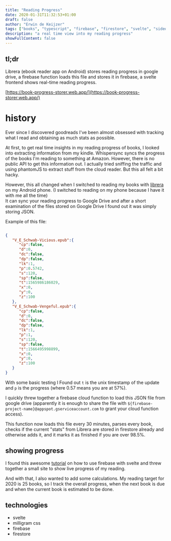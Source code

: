 ```yaml
---
title: "Reading Progress"
date: 2020-01-31T11:32:53+01:00
draft: false
author: "Erwin de Keijzer"
tags: ["books", "typescript", "firebase", "firestore", "svelte", "sidequest"]
description: "a real time view into my reading progress"
showFullContent: false
---
```


## tl;dr

Librera (ebook reader app on Android) stores reading progress in google drive, a firebase function loads this file and stores it in firebase, a svelte frontend shows real-time reading progress.  

[https://book-progress-storer.web.app/](https://book-progress-storer.web.app/)


# history

Ever since I discovered goodreads I've been almost obsessed with tracking what I read and obtaining as much stats as possible. 

At first, to get real time insights in my reading progress of books, I looked into extracting information from my kindle. Whispersync syncs the progress of the books I'm reading to something at Amazon. However, there is no public API to get this information out. I actually tried sniffing the traffic and using phantomJS to extract stuff from the cloud reader. But this all felt a bit hacky.

However, this all changed when I switched to reading my books with [librera](https://librera.mobi/) on my Android phone. (I switched to reading on my phone because I have it with me all the time)  
It can sync your reading progress to Google Drive and after a short examination of the files stored on Google Drive I found out it was simply storing JSON.

Example of this file:

```json

{
   "V_E_Schwab-Vicious.epub":{
      "cp":false,
      "d":0,
      "dc":false,
      "dp":false,
      "lk":1,
      "p":0.5742,
      "s":120,
      "sp":false,
      "t":1565986186029,
      "x":0,
      "y":0,
      "z":100
   },
   "V_E_Schwab-Vengeful.epub":{
      "cp":false,
      "d":0,
      "dc":false,
      "dp":false,
      "lk":1,
      "p":1,
      "s":120,
      "sp":false,
      "t":1566495998899,
      "x":0,
      "y":0,
      "z":100
   }
}

```

With some basic testing I Found out `t` is the unix timestamp of the update and `p` is the progress (where 0.57 means you are at 57%).

I quickly threw together a firebase cloud function to load this JSON file from google drive (apparently it is enough to share the file with `${firebase-project-name}@appspot.gserviceaccount.com` to grant your cloud function access).

This function now loads this file every 30 minutes, parses every book, checks if the current "stats" from Librera are stored in firestore already and otherwise adds it, and it marks it as finished if you are over 98.5%. 

## showing progress 

I found this awesome [tutorial](https://fireship.io/lessons/svelte-v3-overview-firebase/) on how to use firebase with svelte and threw together a small site to show live progress of my reading.  

And with that, I also wanted to add some calculations. My reading target for 2020 is 25 books, so I track the overall progress, when the next book is due and when the current book is estimated to be done.


## technologies

- svelte
- milligram css
- firebase
- firestore
